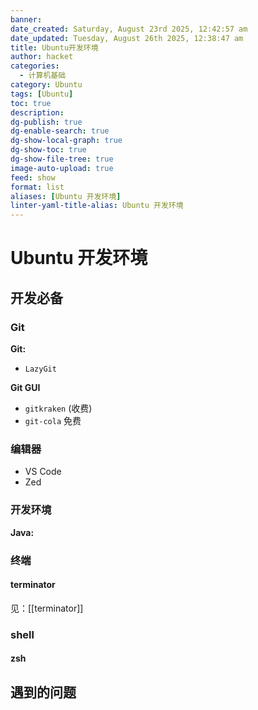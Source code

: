 ```yaml
---
banner:
date_created: Saturday, August 23rd 2025, 12:42:57 am
date_updated: Tuesday, August 26th 2025, 12:38:47 am
title: Ubuntu开发环境
author: hacket
categories:
  - 计算机基础
category: Ubuntu
tags: [Ubuntu]
toc: true
description:
dg-publish: true
dg-enable-search: true
dg-show-local-graph: true
dg-show-toc: true
dg-show-file-tree: true
image-auto-upload: true
feed: show
format: list
aliases: [Ubuntu 开发环境]
linter-yaml-title-alias: Ubuntu 开发环境
---
```


# Ubuntu 开发环境

## 开发必备

### Git

**Git:**  
- `LazyGit`

**Git GUI**
- `gitkraken` (收费)
- `git-cola` 免费

### 编辑器

- VS Code
- Zed

### 开发环境

**Java:**

### 终端

#### terminator

见：[[terminator]]

### shell

#### zsh

## 遇到的问题

